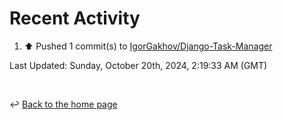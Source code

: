 # Recent Activity

<!--RECENT_ACTIVITY:start-->
1. ⬆️ Pushed 1 commit(s) to [IgorGakhov/Django-Task-Manager](https://github.com/IgorGakhov/Django-Task-Manager)<br>
<!--RECENT_ACTIVITY:end-->

<!--RECENT_ACTIVITY:last_update-->
Last Updated: Sunday, October 20th, 2024, 2:19:33 AM (GMT)
<!--RECENT_ACTIVITY:last_update_end-->

<br>

↩️ [Back to the home page](/README.md)
